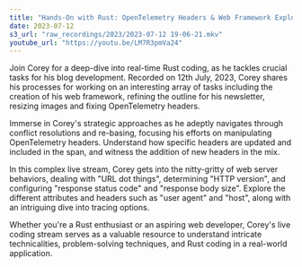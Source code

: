 ```yaml
---
title: "Hands-On with Rust: OpenTelemetry Headers & Web Framework Exploration | Corey's Live Coding Stream"
date: 2023-07-12
s3_url: "raw_recordings/2023/2023-07-12 19-06-21.mkv"
youtube_url: "https://youtu.be/LM7R3pmVa24"
---
```


Join Corey for a deep-dive into real-time Rust coding, as he tackles crucial tasks for his blog development. Recorded on 12th July, 2023, Corey shares his processes for working on an interesting array of tasks including the creation of his web framework, refining the outline for his newsletter, resizing images and fixing OpenTelemetry headers.

Immerse in Corey's strategic approaches as he adeptly navigates through conflict resolutions and re-basing, focusing his efforts on manipulating OpenTelemetry headers. Understand how specific headers are updated and included in the span, and witness the addition of new headers in the mix.

In this complex live stream, Corey gets into the nitty-gritty of web server behaviors, dealing with "URL dot things", determining "HTTP version", and configuring "response status code" and "response body size". Explore the different attributes and headers such as "user agent" and "host", along with an intriguing dive into tracing options.

Whether you're a Rust enthusiast or an aspiring web developer, Corey's live coding stream serves as a valuable resource to understand intricate technicalities, problem-solving techniques, and Rust coding in a real-world application.
